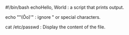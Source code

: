 #!/bin/bash
echoHello, World : a script that prints output.

echo "\"(Ôo)'" : ignore " or special characters.
 
cat /etc/passwd : Display the content of the file.

